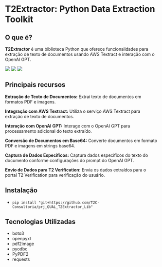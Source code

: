 # T2Extractor: Python Data Extraction Toolkit

## O que é?
**T2Extractor** é uma biblioteca Python que oferece funcionalidades para extração de texto de documentos usando AWS Textract e interação com o OpenAI GPT.

<div>
  <a href="https://www.python.org/" target="_blank"><img src="https://img.shields.io/badge/Python-3776AB?style=for-the-badge&logo=python&logoColor=white" target="_blank"></a>
  <a href ="https://aws.amazon.com/pt/textract/" target="_blank"><img src="https://img.shields.io/badge/Amazon_AWS-232F3E?style=for-the-badge&logo=amazon-aws&logoColor=white" target="_blank"></a>
  <a href="https://chat.openai.com/" target="_blank"><img src="https://img.shields.io/badge/chatGPT-74aa9c?style=for-the-badge&logo=openai&logoColor=white" target="_blank"></a>  
</div>

## Principais recursos
**Extração de Texto de Documentos:** Extrai texto de documentos em formatos PDF e imagens.

**Integração com AWS Textract:** Utiliza o serviço AWS Textract para extração de texto de documentos.

**Interação com OpenAI GPT:** Interage com o OpenAI GPT para processamento adicional do texto extraído.

**Conversão de Documentos em Base64:** Converte documentos em formato PDF e imagens em strings base64.

**Captura de Dados Específicos:** Captura dados específicos do texto do documento conforme configurações do prompt do OpenAI GPT.

**Envio de Dados para T2 Verification:** Envia os dados extraídos para o portal T2 Verification para verificação do usuário.

## Instalação
- `pip install "git+https://github.com/T2C-Consultoria/prj_QUAL_T2Extractor_Lib"`

## Tecnologias Utilizadas
- boto3
- openpyxl
- pdf2image
- pyodbc
- PyPDF2
- requests
